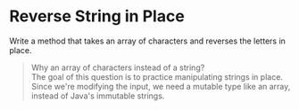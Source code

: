 # Reverse String in Place

Write a method that takes an array of characters and reverses the letters 
in place.

> Why an array of characters instead of a string?  
  The goal of this question is to practice manipulating strings in place. 
  Since we're modifying the input, we need a mutable type like an array, 
  instead of Java's immutable strings.